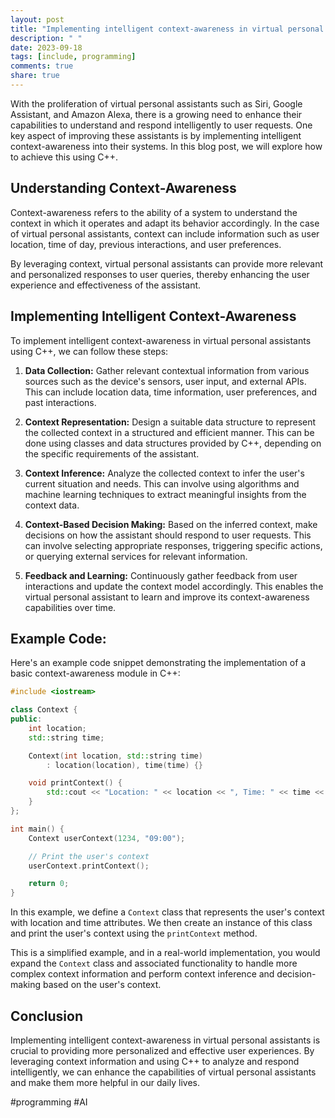 ```yaml
---
layout: post
title: "Implementing intelligent context-awareness in virtual personal assistants using C++"
description: " "
date: 2023-09-18
tags: [include, programming]
comments: true
share: true
---
```


With the proliferation of virtual personal assistants such as Siri, Google Assistant, and Amazon Alexa, there is a growing need to enhance their capabilities to understand and respond intelligently to user requests. One key aspect of improving these assistants is by implementing intelligent context-awareness into their systems. In this blog post, we will explore how to achieve this using C++.

## Understanding Context-Awareness

Context-awareness refers to the ability of a system to understand the context in which it operates and adapt its behavior accordingly. In the case of virtual personal assistants, context can include information such as user location, time of day, previous interactions, and user preferences.

By leveraging context, virtual personal assistants can provide more relevant and personalized responses to user queries, thereby enhancing the user experience and effectiveness of the assistant.

## Implementing Intelligent Context-Awareness

To implement intelligent context-awareness in virtual personal assistants using C++, we can follow these steps:

1. **Data Collection:** Gather relevant contextual information from various sources such as the device's sensors, user input, and external APIs. This can include location data, time information, user preferences, and past interactions.

2. **Context Representation:** Design a suitable data structure to represent the collected context in a structured and efficient manner. This can be done using classes and data structures provided by C++, depending on the specific requirements of the assistant.

3. **Context Inference:** Analyze the collected context to infer the user's current situation and needs. This can involve using algorithms and machine learning techniques to extract meaningful insights from the context data.

4. **Context-Based Decision Making:** Based on the inferred context, make decisions on how the assistant should respond to user requests. This can involve selecting appropriate responses, triggering specific actions, or querying external services for relevant information.

5. **Feedback and Learning:** Continuously gather feedback from user interactions and update the context model accordingly. This enables the virtual personal assistant to learn and improve its context-awareness capabilities over time.

## Example Code:

Here's an example code snippet demonstrating the implementation of a basic context-awareness module in C++:

```cpp
#include <iostream>

class Context {
public:
    int location;
    std::string time;

    Context(int location, std::string time)
        : location(location), time(time) {}

    void printContext() {
        std::cout << "Location: " << location << ", Time: " << time << std::endl;
    }
};

int main() {
    Context userContext(1234, "09:00");

    // Print the user's context
    userContext.printContext();

    return 0;
}
```

In this example, we define a `Context` class that represents the user's context with location and time attributes. We then create an instance of this class and print the user's context using the `printContext` method.

This is a simplified example, and in a real-world implementation, you would expand the `Context` class and associated functionality to handle more complex context information and perform context inference and decision-making based on the user's context.

## Conclusion

Implementing intelligent context-awareness in virtual personal assistants is crucial to providing more personalized and effective user experiences. By leveraging context information and using C++ to analyze and respond intelligently, we can enhance the capabilities of virtual personal assistants and make them more helpful in our daily lives.

#programming #AI
